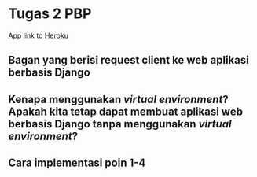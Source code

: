 # Tugas 2 PBP

App link to [Heroku](https://fikri-belum-sembuh.herokuapp.com/katalog/)

## Bagan yang berisi request client ke web aplikasi berbasis Django

## Kenapa menggunakan _virtual environment_? Apakah kita tetap dapat membuat aplikasi web berbasis Django tanpa menggunakan _virtual environment_?

## Cara implementasi poin 1-4
